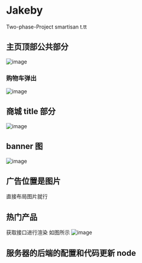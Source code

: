 # Jakeby

Two-phase-Project smartisan t.tt

## 主页顶部公共部分

![image](https://img.500px.me/photo/9c7258027421693671d6afa031a966767/4c78d2db691a42598c817cca00573a95.jpg!p5)

### 购物车弹出

![image](https://img.500px.me/photo/9c7258027421693671d6afa031a966767/6c2beaa61e5d491bb2569fe8eeb46fc9.jpg!p5)

## 商城 title 部分

![image](https://img.500px.me/photo/9c7258027421693671d6afa031a966767/c566db2aec994f7c97ff0f9a54aad0bd.jpg!p5)

## banner 图

![image](https://img.500px.me/photo/9c7258027421693671d6afa031a966767/ff6fc24bd44249b68bdf338a26271bc7.jpg!p5)

## 广告位置是图片

直接布局图片就行

## 热门产品

获取接口进行渲染 如图所示
![image](https://img.500px.me/photo/9c7258027421693671d6afa031a966767/0ad7e0e2505c465fb695b448b4dd8049.jpg!p5)

## 服务器的后端的配置和代码更新 node

